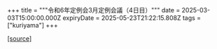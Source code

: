 +++
title = """令和6年定例会3月定例会議（4日目）"""
date = 2025-03-03T15:00:00.000Z
expiryDate = 2025-05-23T21:22:15.808Z
tags = ["kuriyama"]
+++


[[source]](https://www.town.kuriyama.hokkaido.jp/site/gikai/30937.html)
